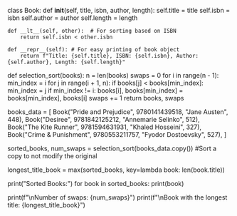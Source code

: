 class Book:
    def __init__(self, title, isbn, author, length):
        self.title = title
        self.isbn = isbn
        self.author = author
        self.length = length

    def __lt__(self, other):  # For sorting based on ISBN
        return self.isbn < other.isbn

    def __repr__(self): # For easy printing of book object
        return f"Title: {self.title}, ISBN: {self.isbn}, Author: {self.author}, Length: {self.length}"


def selection_sort(books):
    n = len(books)
    swaps = 0
    for i in range(n - 1):
        min_index = i
        for j in range(i + 1, n):
            if books[j] < books[min_index]:
                min_index = j
        if min_index != i:
            books[i], books[min_index] = books[min_index], books[i]
            swaps += 1
    return books, swaps


books_data = [
    Book("Pride and Prejudice", 9780141439518, "Jane Austen", 448),
    Book("Desiree", 9781842125212, "Annemarie Selinko", 512),
    Book("The Kite Runner", 9781594631931, "Khaled Hosseini", 327),
    Book("Crime & Punishment", 9780553211757, "Fyodor Dostoevsky", 527),
]


sorted_books, num_swaps = selection_sort(books_data.copy())  #Sort a copy to not modify the original


longest_title_book = max(sorted_books, key=lambda book: len(book.title))

print("Sorted Books:")
for book in sorted_books:
    print(book)

print(f"\nNumber of swaps: {num_swaps}")
print(f"\nBook with the longest title: {longest_title_book}")


